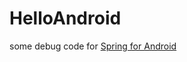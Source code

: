 # HelloAndroid
some debug code for [Spring for Android](http://projects.spring.io/spring-android/#quick-start)
